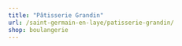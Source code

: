 ```yaml
---
title: "Pâtisserie Grandin"
url: /saint-germain-en-laye/patisserie-grandin/
shop: boulangerie
---
```

